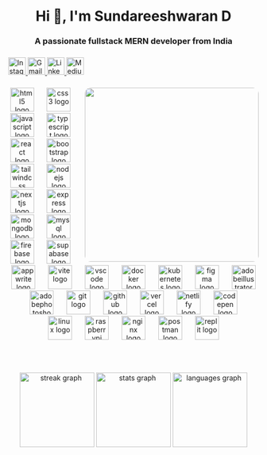 <h1 align="center">Hi 👋, I'm Sundareeshwaran D</h1>

###
<h3 align="center">A passionate fullstack MERN developer from India</h3>

###

<div align="left">
  <a href="https://www.instagram.com/sanjay_sundareeshwaran/" target="_blank">
      <img src="https://img.shields.io/static/v1?message=Instagram&logo=instagram&label=&color=E4405F&logoColor=white&labelColor=&style=for-the-badge" height="35" alt="Instagram" />
    </a>
    <a href="mailto:sundareeshwaran@gmail.com" target="_blank">
      <img src="https://img.shields.io/static/v1?message=Gmail&logo=gmail&label=&color=D14836&logoColor=white&labelColor=&style=for-the-badge" height="35" alt="Gmail" />
    </a>
    <a href="https://www.linkedin.com/in/sundareeshwaran/" target="_blank">
      <img src="https://img.shields.io/static/v1?message=LinkedIn&logo=linkedin&label=&color=0077B5&logoColor=white&labelColor=&style=for-the-badge" height="35" alt="LinkedIn" />
    </a>
    <a href="https://medium.com/@sundareeshwarand" target="_blank">
      <img src="https://img.shields.io/static/v1?message=Medium&logo=medium&label=&color=12100E&logoColor=white&labelColor=&style=for-the-badge" height="35" alt="Medium" />
    </a>
</div>

###

<img style="border-radius:12px;"  align="right" height="350" src="https://i.pinimg.com/originals/e4/26/70/e426702edf874b181aced1e2fa5c6cde.gif"  />

###

<div align="center">
  <img src="https://skillicons.dev/icons?i=html" height="48" alt="html5 logo"  />
  <img width="18" />
  <img src="https://skillicons.dev/icons?i=css" height="48" alt="css3 logo"  />
  <img width="18" />
  <img src="https://skillicons.dev/icons?i=js" height="48" alt="javascript logo"  />
  <img width="18" />
  <img src="https://skillicons.dev/icons?i=ts" height="48" alt="typescript logo"  />
  <img width="18" />
  <img src="https://skillicons.dev/icons?i=react" height="48" alt="react logo"  />
  <img width="18" />
  <img src="https://skillicons.dev/icons?i=bootstrap" height="48" alt="bootstrap logo"  />
  <img width="18" />
  <img src="https://skillicons.dev/icons?i=tailwind" height="48" alt="tailwindcss logo"  />
  <img width="18" />
  <img src="https://skillicons.dev/icons?i=nodejs" height="48" alt="nodejs logo"  />
  <img width="18" />
  <img src="https://skillicons.dev/icons?i=nextjs" height="48" alt="nextjs logo"  />
  <img width="18" />
  <img src="https://skillicons.dev/icons?i=express" height="48" alt="express logo"  />
  <img width="18" />
  <img src="https://skillicons.dev/icons?i=mongodb" height="48" alt="mongodb logo"  />
  <img width="18" />
  <img src="https://skillicons.dev/icons?i=mysql" height="48" alt="mysql logo"  />
  <img width="18" />
  <img src="https://skillicons.dev/icons?i=firebase" height="48" alt="firebase logo"  />
  <img width="18" />
  <img src="https://skillicons.dev/icons?i=supabase" height="48" alt="supabase logo"  />
  <img width="18" />
  <img src="https://skillicons.dev/icons?i=appwrite" height="48" alt="appwrite logo"  />
  <img width="18" />
  <img src="https://skillicons.dev/icons?i=vite" height="48" alt="vite logo"  />
  <img width="18" />
  <img src="https://skillicons.dev/icons?i=vscode" height="48" alt="vscode logo"  />
  <img width="18" />
  <img src="https://skillicons.dev/icons?i=docker" height="48" alt="docker logo"  />
  <img width="18" />
  <img src="https://skillicons.dev/icons?i=kubernetes" height="48" alt="kubernetes logo"  />
  <img width="18" />
  <img src="https://skillicons.dev/icons?i=figma" height="48" alt="figma logo"  />
  <img width="18" />
  <img src="https://skillicons.dev/icons?i=ai" height="48" alt="adobeillustrator logo"  />
  <img width="18" />
  <img src="https://skillicons.dev/icons?i=ps" height="48" alt="adobephotoshop logo"  />
  <img width="18" />
  <img src="https://skillicons.dev/icons?i=git" height="48" alt="git logo"  />
  <img width="18" />
  <img src="https://skillicons.dev/icons?i=github" height="48" alt="github logo"  />
  <img width="18" />
  <img src="https://skillicons.dev/icons?i=vercel" height="48" alt="vercel logo"  />
  <img width="18" />
  <img src="https://skillicons.dev/icons?i=netlify" height="48" alt="netlify logo"  />
  <img width="18" />
  <img src="https://skillicons.dev/icons?i=codepen" height="48" alt="codepen logo"  />
  <img width="18" />
  <img src="https://skillicons.dev/icons?i=linux" height="48" alt="linux logo"  />
  <img width="18" />
  <img src="https://skillicons.dev/icons?i=raspberrypi" height="48" alt="raspberrypi logo"  />
  <img width="18" />
  <img src="https://skillicons.dev/icons?i=nginx" height="48" alt="nginx logo"  />
  <img width="18" />
  <img src="https://skillicons.dev/icons?i=postman" height="48" alt="postman logo"  />
  <img width="18" />
  <img src="https://skillicons.dev/icons?i=replit" height="48" alt="replit logo"  />
</div>

###

<br clear="both">

###

<div align="center">
  <img src="https://streak-stats.demolab.com?user=Sundareeshwaran&locale=en&mode=daily&theme=dracula&hide_border=true&border_radius=16&order=3" height="150" alt="streak graph"  />
  <img src="https://github-readme-stats.vercel.app/api?username=Sundareeshwaran&hide_title=false&hide_rank=false&show_icons=true&include_all_commits=true&count_private=true&disable_animations=false&theme=dracula&locale=en&hide_border=true&border_radius=16&order=1" height="150" alt="stats graph"  />
  <img src="https://github-readme-stats.vercel.app/api/top-langs?username=Sundareeshwaran&locale=en&hide_title=false&layout=compact&card_width=320&langs_count=5&theme=dracula&hide_border=true&border_radius=16&order=2" height="150" alt="languages graph"  />
</div>

###

